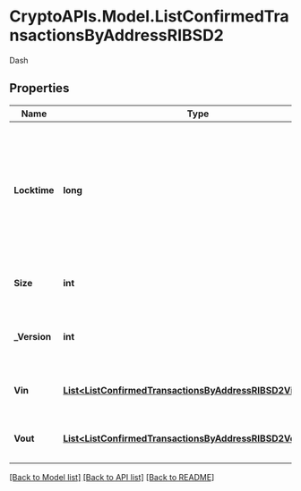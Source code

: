 # CryptoAPIs.Model.ListConfirmedTransactionsByAddressRIBSD2
Dash

## Properties

Name | Type | Description | Notes
------------ | ------------- | ------------- | -------------
**Locktime** | **long** | Represents the locktime on the transaction on the specific blockchain, i.e. the blockheight at which the transaction is valid. | 
**Size** | **int** | Represents the total size of this transaction. | 
**_Version** | **int** | Represents the transaction&#39;s version number. | 
**Vin** | [**List&lt;ListConfirmedTransactionsByAddressRIBSD2VinInner&gt;**](ListConfirmedTransactionsByAddressRIBSD2VinInner.md) | Represents the transaction inputs. | 
**Vout** | [**List&lt;ListConfirmedTransactionsByAddressRIBSD2VoutInner&gt;**](ListConfirmedTransactionsByAddressRIBSD2VoutInner.md) | Represents the transaction outputs. | 

[[Back to Model list]](../README.md#documentation-for-models) [[Back to API list]](../README.md#documentation-for-api-endpoints) [[Back to README]](../README.md)

